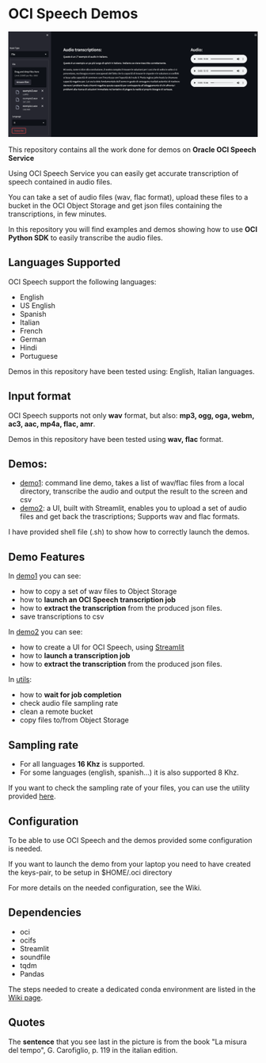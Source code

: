# OCI Speech Demos
![UI demo2](./ui_printscreen.png)

This repository contains all the work done for demos on **Oracle OCI Speech Service**

Using OCI Speech Service you can easily get accurate transcription of speech contained in audio files.

You can take a set of audio files (wav, flac format), upload these files to a bucket in the OCI Object Storage and
get json files containing the transcriptions, in few minutes.

In this repository you will find examples and demos showing how to use **OCI Python SDK** to easily transcribe the audio files.

## Languages Supported
OCI Speech support the following languages:
* English
* US English
* Spanish
* Italian
* French
* German
* Hindi
* Portuguese

Demos in this repository have been tested using: English, Italian languages.

## Input format
OCI Speech supports not only **wav** format, but also: **mp3, ogg, oga, webm, ac3, aac, mp4a, flac, amr**.

Demos in this repository have been tested using **wav, flac** format. 

## Demos:
* [demo1](./demo1_main.py): command line demo, takes a list of wav/flac files from a local directory, transcribe the audio and output the result to the screen and csv
* [demo2](./demo2.py): a UI, built with Streamlit, enables you to upload a set of audio files and get back the trascriptions; Supports wav and flac formats.

I have provided shell file (.sh) to show how to correctly launch the demos.

## Demo Features
In [demo1](./demo1_main.py) you can see: 
* how to copy a set of wav files to Object Storage
* how to **launch an OCI Speech transcription job**
* how to **extract the transcription** from the produced json files.
* save transcriptions to csv

In [demo2](./demo2.py) you can see:
* how to create a UI for OCI Speech, using [Streamlit](https://streamlit.io/)
* how to **launch a transcription job**
* how to **extract the transcription** from the produced json files.

In [utils](./utils.py):
* how to **wait for job completion**
* check audio file sampling rate
* clean a remote bucket
* copy files to/from Object Storage

## Sampling rate
* For all languages **16 Khz** is supported. 
* For some languages (english, spanish...) it is also supported 8 Khz.

If you want to check the sampling rate of your files, you can use the utility provided [here](./check_sample_rate.py).

## Configuration
To be able to use OCI Speech and the demos provided some configuration is needed.

If you want to launch the demo from your laptop you need to have created the keys-pair, to be setup in $HOME/.oci directory

For more details on the needed configuration, see the Wiki.

## Dependencies
* oci
* ocifs
* Streamlit
* soundfile
* tqdm
* Pandas

The steps needed to create a dedicated conda environment are listed in the [Wiki page](https://github.com/luigisaetta/oci-speech-demos/wiki/Creating-a-conda-env).

## Quotes
The **sentence** that you see last in the picture is from the book "La misura del tempo", G. Carofiglio, p. 119 in the italian edition.
